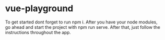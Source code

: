 # vue-playground
To get started dont forget to run npm i. After you have your node modules, go ahead and start the project with npm run serve. After that, just follow the instructions throughout the app.